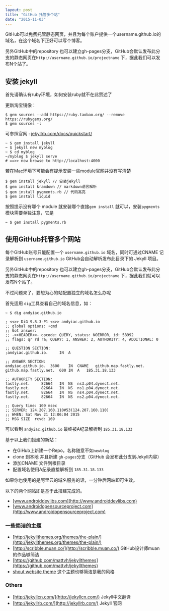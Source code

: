 ```yaml
---
layout: post
title: "GitHub 托管多个站"
date: "2015-11-03"
---
```


GitHub可以免费托管静态网页，并且为每个账户提供一个username.github.io的域名，在这个域名下正好可以写个博客。

另外GitHub中的repository 也可以建立gh-pages分支，GitHub会默认发布此分支的静态网页在`http://username.github.io/projectname` 下，据此我们可以发布N个站了。


## 安装 jekyll

首先请确认有ruby环境，如何安装ruby就不在此赘述了

更新淘宝镜像：

```shell
$ gem sources --add https://ruby.taobao.org/ --remove https://rubygems.org/
$ gem sources -l
```

可参照官网 : [jekyllrb.com/docs/quickstart/](http://jekyllrb.com/docs/quickstart)

```shell
~ $ gem install jekyll
~ $ jekyll new myblog
~ $ cd myblog
~/myblog $ jekyll serve
# ==>> now browse to http://localhost:4000
```

若在Mac环境下可能会有提示安装一些module官网并没有写清楚

```shell
$ gem install jekyll // 安装jekyll
$ gem install kramdown // markdown语言解析
$ gem install pygments.rb // 代码高亮
$ gem install liquid
```

按照提示没有哪个 module 就安装哪个直接`gem install` 就可以，安装`pygments`模块需要单独注意，它是

```shell
~ $ gem install pygments.rb      
```


## 使用GitHub托管多个网站

每个GitHub账号只能配置一个 `username.github.io` 域名，同时可通过CNAME 记录解析到 `username.github.io` GitHub会自动解析发布此目录下的 Jekyll 项目。


另外GitHub中的repository 也可以建立gh-pages分支，GitHub会默认发布此分支的静态网页在`http://username.github.io/projectname` 下，据此我们就可以发布N个站了。

不过问题来了，要想为心的站配置独立的域名怎么办呢

首先适用 `dig`工具查看自己的域名信息，如：

	~ $ dig andyiac.github.io

	; <<>> DiG 9.8.3-P1 <<>> andyiac.github.io
	;; global options: +cmd
	;; Got answer:
	;; ->>HEADER<<- opcode: QUERY, status: NOERROR, id: 58992
	;; flags: qr rd ra; QUERY: 1, ANSWER: 2, AUTHORITY: 4, ADDITIONAL: 0

	;; QUESTION SECTION:
	;andyiac.github.io.		IN	A

	;; ANSWER SECTION:
	andyiac.github.io.	3600	IN	CNAME	github.map.fastly.net.
	github.map.fastly.net.	600	IN	A	185.31.18.133

	;; AUTHORITY SECTION:
	fastly.net.		82664	IN	NS	ns3.p04.dynect.net.
	fastly.net.		82664	IN	NS	ns1.p04.dynect.net.
	fastly.net.		82664	IN	NS	ns4.p04.dynect.net.
	fastly.net.		82664	IN	NS	ns2.p04.dynect.net.

	;; Query time: 109 msec
	;; SERVER: 124.207.160.110#53(124.207.160.110)
	;; WHEN: Sat Nov 21 12:06:04 2015
	;; MSG SIZE  rcvd: 169


可以看到 `andyiac.github.io` 最终被A纪录解析到 `185.31.18.133`

基于以上我们搭建的新站：

- 在GiHub上新建一个Repo，名称随意不如`newblog`
- clone 到本地 并且新建 `gh-pages`分支（GitHub 会发布此分支到Jekyll内容）
- 添加CNAME 文件到根目录
- 配置域名使用A纪录直接解析到 `185.31.18.133`

如果你也使用的是阿里云的域名服务的话，一分钟后网站即可生效。

以下的两个网站即是基于此搭建完成的。

- [www.androiddevlibs.com](http://www.androiddevlibs.com)
- [www.androidopensourceproject.com](http://www.androidopensourceproject.com)


### 一些简洁的主题

- [http://jekyllthemes.org/themes/the-plain/](http://jekyllthemes.org/themes/the-plain/)
- [http://scribble.muan.co/](http://scribble.muan.co/) GitHub设计师muan的作品够简洁
- [https://github.com/mattvh/jekyllthemes](https://github.com/mattvh/jekyllthemes)
- [shout website theme](https://github.com/erming/shout-website) 这个主题也够简洁是我的风格

### Others
- [http://jekyllcn.com/](http://jekyllcn.com/) Jekyll中文翻译
- [http://jekyllrb.com/](http://jekyllrb.com/) Jekyll 官网
